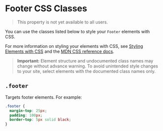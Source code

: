 # Footer CSS Classes

> This property is not yet available to all users.

You can use the classes listed below
to style your `Footer` elements with CSS.

For more information on styling your elements with CSS, see
[Styling Elements with CSS]($w/styling-elements-with-css) and the
[MDN CSS reference docs](https://developer.mozilla.org/en-US/docs/Learn/CSS).

<blockquote class="important">

__Important:__
Element structure and undocumented class names
may change without advance warning.
To avoid unintended style changes to your site,
select elements with the documented class names only.

</blockquote>

## `.footer`

Targets footer elements.
For example:

```css
.footer {
  margin-top: 25px;
  padding: 100px;
  border-top: 5px solid black;
}
```
